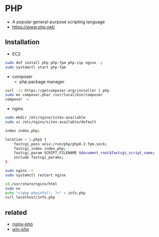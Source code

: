 # PHP
- A popular general-purpose scripting language
- https://www.php.net/

## Installation
- EC2

```sh
sudo dnf install php php-fpm php-zip nginx -y
sudo systemctl start php-fpm
```

- composer
  * php package manager

```sh
curl -sS https://getcomposer.org/installer | php
sudo mv composer.phar /usr/local/bin/composer
composer -v
```

- nginx

```sh
sudo mkdir /etc/nginx/sites-available
sudo vi /etc/nginx/sites-available/default
```

```sh
index index.php;

location ~ \.php$ {
    fastcgi_pass unix:/run/php/php8.2-fpm.sock;
    fastcgi_index index.php;
    fastcgi_param SCRIPT_FILENAME $document_root$fastcgi_script_name;
    include fastcgi_params;
}
```

```sh
sudo nginx -t
sudo systemctl restart nginx
```

```sh
cd /usr/share/nginx/html
sudo su
echo "<?php phpinfo(); ?>" > info.php
curl localhost/info.php
```

## related
- [nginx-php](/mib/php/nginx-php)
- [win-php](/mib/php/win-php)
